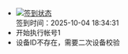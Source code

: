- [![签到状态](https://github.com/womade/Cloud189-Actions/actions/workflows/main.yml/badge.svg?branch=main)](https://github.com/womade/Cloud189-Actions/actions/workflows/main.yml) <br> 签到时间：2025-10-04 18:34:31
- 开始执行帐号1
- 设备ID不存在，需要二次设备校验
